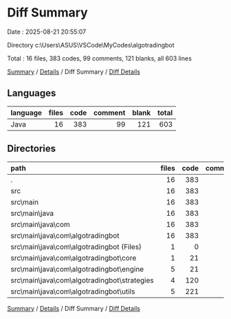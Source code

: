 # Diff Summary

Date : 2025-08-21 20:55:07

Directory c:\\Users\\ASUS\\VSCode\\MyCodes\\algotradingbot

Total : 16 files,  383 codes, 99 comments, 121 blanks, all 603 lines

[Summary](results.md) / [Details](details.md) / Diff Summary / [Diff Details](diff-details.md)

## Languages
| language | files | code | comment | blank | total |
| :--- | ---: | ---: | ---: | ---: | ---: |
| Java | 16 | 383 | 99 | 121 | 603 |

## Directories
| path | files | code | comment | blank | total |
| :--- | ---: | ---: | ---: | ---: | ---: |
| . | 16 | 383 | 99 | 121 | 603 |
| src | 16 | 383 | 99 | 121 | 603 |
| src\\main | 16 | 383 | 99 | 121 | 603 |
| src\\main\\java | 16 | 383 | 99 | 121 | 603 |
| src\\main\\java\\com | 16 | 383 | 99 | 121 | 603 |
| src\\main\\java\\com\\algotradingbot | 16 | 383 | 99 | 121 | 603 |
| src\\main\\java\\com\\algotradingbot (Files) | 1 | 0 | 0 | 2 | 2 |
| src\\main\\java\\com\\algotradingbot\\core | 1 | 21 | 9 | 7 | 37 |
| src\\main\\java\\com\\algotradingbot\\engine | 5 | 21 | 16 | 6 | 43 |
| src\\main\\java\\com\\algotradingbot\\strategies | 4 | 120 | 9 | 30 | 159 |
| src\\main\\java\\com\\algotradingbot\\utils | 5 | 221 | 65 | 76 | 362 |

[Summary](results.md) / [Details](details.md) / Diff Summary / [Diff Details](diff-details.md)